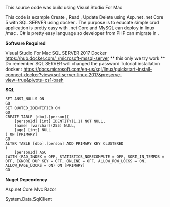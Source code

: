 This source code was build using Visual Studio For Mac

This code is example Create , Read , Update Delete using Asp.net .net Core 5 with SQL SERVER using docker . The purpose is to educate simple crud application is pretty easy with .net Core and MySQL can deploy in linux /mac . C# is pretty easy language so developer from PHP can migrate in .

**Software Required**

Visual Studio For Mac
SQL SERVER 2017 Docker https://hub.docker.com/_/microsoft-mssql-server
** this only we try work 
** Do remember SQL SERVER will changed the password 
Tutorial installation docker : https://docs.microsoft.com/en-us/sql/linux/quickstart-install-connect-docker?view=sql-server-linux-2017&preserve-view=true&pivots=cs1-bash

**SQL**
```
SET ANSI_NULLS ON
GO
SET QUOTED_IDENTIFIER ON
GO
CREATE TABLE [dbo].[person](
	[personId] [int] IDENTITY(1,1) NOT NULL,
	[name] [varchar](255) NULL,
	[age] [int] NULL
) ON [PRIMARY]
GO
ALTER TABLE [dbo].[person] ADD PRIMARY KEY CLUSTERED 
(
	[personId] ASC
)WITH (PAD_INDEX = OFF, STATISTICS_NORECOMPUTE = OFF, SORT_IN_TEMPDB = OFF, IGNORE_DUP_KEY = OFF, ONLINE = OFF, ALLOW_ROW_LOCKS = ON, ALLOW_PAGE_LOCKS = ON) ON [PRIMARY]
GO
```



**Nuget Dependency**

Asp.net Core Mvc Razor

System.Data.SqlClient

